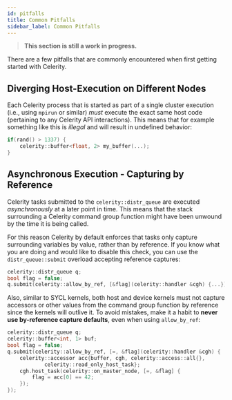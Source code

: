 ```yaml
---
id: pitfalls
title: Common Pitfalls
sidebar_label: Common Pitfalls
---
```


> **This section is still a work in progress.**

There are a few pitfalls that are commonly encountered when first getting
started with Celerity.

## Diverging Host-Execution on Different Nodes

Each Celerity process that is started as part of a single cluster execution
(i.e., using `mpirun` or similar) _must_ execute the exact same host code (pertaining to any Celerity API interactions).
This means that for example something like this is _illegal_ and will result
in undefined behavior:

```cpp
if(rand() > 1337) {
    celerity::buffer<float, 2> my_buffer(...);
}
```

## Asynchronous Execution - Capturing by Reference

Celerity tasks submitted to the `celerity::distr_queue` are executed
_asynchronously_ at a later point in time. This means that the stack
surrounding a Celerity command group function might
have been unwound by the time it is being called.

For this reason Celerity by default enforces that tasks only capture
surrounding variables by value, rather than by reference. If you know what
you are doing and would like to disable this check, you can use the
`distr_queue::submit` overload accepting reference captures:

```cpp
celerity::distr_queue q;
bool flag = false;
q.submit(celerity::allow_by_ref, [&flag](celerity::handler &cgh) {...});
```

Also, similar to SYCL kernels, both host and device kernels must not capture accessors
or other values from the command group function by reference since the kernels will
outlive it. To avoid mistakes, make it a habit to **never use by-reference capture
defaults**, even when using `allow_by_ref`:

```cpp
celerity::distr_queue q;
celerity::buffer<int, 1> buf;
bool flag = false;
q.submit(celerity::allow_by_ref, [=, &flag](celerity::handler &cgh) {
	celerity::accessor acc{buffer, cgh, celerity::access::all{},
			celerity::read_only_host_task};
    cgh.host_task(celerity::on_master_node, [=, &flag] {
        flag = acc[0] == 42;
    });
});
```